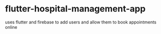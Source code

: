 # flutter-hospital-management-app
uses flutter and firebase to add users and allow them to book appointments online 
